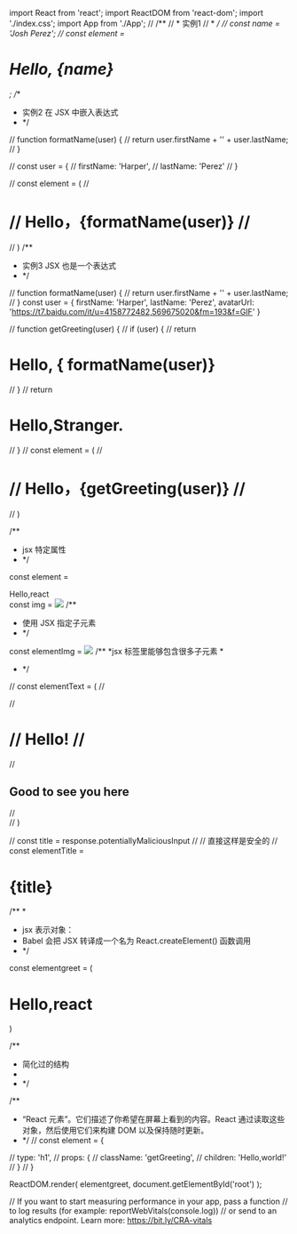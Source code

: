 import React from 'react';
import ReactDOM from 'react-dom';
import './index.css';
import App from './App';
// /**
//  *  实例1
//  * */
// const name = 'Josh Perez';
// const element = <h1>Hello, {name}</h1>;
/**
 *  实例2 在 JSX 中嵌入表达式
 * */

// function formatName(user) {
//     return user.firstName + '' + user.lastName;
// }

// const user = {
//     firstName: 'Harper',
//     lastName: 'Perez'
// }

// const element = (
//     <h1>
//     Hello，{formatName(user)}
//   </h1>
// )
/**
 * 实例3 JSX 也是一个表达式
 * */

// function formatName(user) {
//     return user.firstName + '' + user.lastName;
// }
const user = {
    firstName: 'Harper',
    lastName: 'Perez',
    avatarUrl: 'https://t7.baidu.com/it/u=4158772482,569675020&fm=193&f=GIF'
}

// function getGreeting(user) {
//     if (user) {
//         return <h1> Hello, { formatName(user)}</h1>
//     }
//     return <h1> Hello,Stranger.</h1>

// }
// const element = (
//     <h1>
//     Hello，{getGreeting(user)}
//   </h1>
// )

/**
 * jsx 特定属性
 * */

const element = <div tabIndex="0">Hello,react</div>
const img = <img src={user.avatarUrl}></img>
/**
 * 使用 JSX 指定子元素
 * */

const elementImg = <img src={user.avatarUrl}/>
/**
 *jsx 标签里能够包含很多子元素 
 * 
 * */

// const elementText = (
//     <div>
//     <h1>
//       Hello!
//     </h1>
//     <h2>Good to see you here</h2>
//   </div>
// )

// const title = response.potentiallyMaliciousInput
// // 直接这样是安全的
// const elementTitle = <h1>{title}</h1>

/**
 * 
 * jsx 表示对象：
 * Babel 会把 JSX 转译成一个名为 React.createElement() 函数调用
 * */


const elementgreet = (
    <h1 className="getGreetingr">
      Hello,react
    </h1>
)

/**
 *  简化过的结构
 * 
 * */

/**
 * “React 元素”。它们描述了你希望在屏幕上看到的内容。React 通过读取这些对象，然后使用它们来构建 DOM 以及保持随时更新。
 * */
// const element = {

//     type: 'h1',
//     props: {
//         className: 'getGreeting',
//         children: 'Hello,world!'
//     }
// }

ReactDOM.render(
    elementgreet,
    document.getElementById('root')
);

// If you want to start measuring performance in your app, pass a function
// to log results (for example: reportWebVitals(console.log))
// or send to an analytics endpoint. Learn more: https://bit.ly/CRA-vitals

